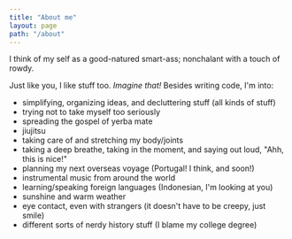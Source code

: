 ```yaml
---
title: "About me"
layout: page
path: "/about"
---
```


I think of my self as a good-natured smart-ass; nonchalant with a touch of rowdy.  

Just like you, I like stuff too. *Imagine that!* Besides writing code, I'm into:

- simplifying, organizing ideas, and decluttering stuff (all kinds of stuff)
- trying not to take myself too seriously
- spreading the gospel of yerba mate
- jiujitsu
- taking care of and stretching my body/joints 
- taking a deep breathe, taking in the moment, and saying out loud, "Ahh, this is nice!"
- planning my next overseas voyage (Portugal! I think, and soon!)
- instrumental music from around the world
- learning/speaking foreign languages (Indonesian, I'm looking at you)
- sunshine and warm weather
- eye contact, even with strangers (it doesn't have to be creepy, just smile)
- different sorts of nerdy history stuff (I blame my college degree)
